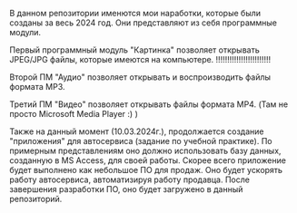 В данном репозитории именются мои наработки, которые были созданы за весь 2024 год. Они представляют из себя программные модули.

Первый программный модуль "Картинка" позволяет открывать JPEG/JPG файлы, которые имеются на компьютере. !!!!!!!!!!!!!!!!!!!!!!!!

Второй ПМ "Аудио" позволяет открывать и воспроизводить файлы формата MP3. 

Третий ПМ "Видео" позволяет открывать файлы формата MP4. (Там не просто Microsoft Media Player :) ) 

Также на данный момент (10.03.2024г.), продолжается создание "приложения" для автосервиса (задание по учебной практике). По примерным представлениям оно должно использовать базу данных, созданную в MS Access, для своей работы. Скорее всего приложение будет выполнено как небольшое ПО для продаж. Оно будет ускорять работу автосервиса, автоматизируя работу продавца.
После завершения разработки ПО, оно будет загружено в данный репозиторий.
